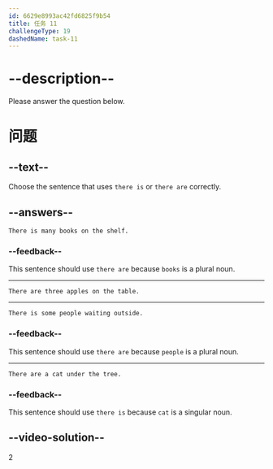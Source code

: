 ```yaml
---
id: 6629e8993ac42fd6825f9b54
title: 任务 11
challengeType: 19
dashedName: task-11
---
```


# --description--

Please answer the question below.

# 问题

## --text--

Choose the sentence that uses `there is` or `there are` correctly.

## --answers--

`There is many books on the shelf.`

### --feedback--

This sentence should use `there are` because `books` is a plural noun.

---

`There are three apples on the table.`

---

`There is some people waiting outside.`

### --feedback--

This sentence should use `there are` because `people` is a plural noun.

---

`There are a cat under the tree.`

### --feedback--

This sentence should use `there is` because `cat` is a singular noun.

## --video-solution--

2
